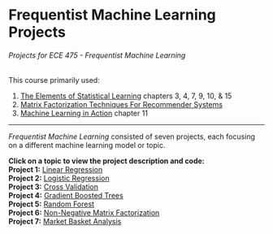 # Frequentist Machine Learning Projects
###### Projects for ECE 475 - Frequentist Machine Learning

This course primarily used:
1. [The Elements of Statistical Learning](https://web.stanford.edu/~hastie/ElemStatLearn/) chapters 3, 4, 7, 9, 10, & 15
2. [Matrix Factorization Techniques For Recommender Systems](https://datajobs.com/data-science-repo/Recommender-Systems-[Netflix].pdf)
3. [Machine Learning in Action](https://www.manning.com/books/machine-learning-in-action) chapter 11

-----

*Frequentist Machine Learning* consisted of seven projects, each focusing on a different machine learning model or topic.

**Click on a topic to view the project description and code:**
</br>**Project 1:** <a href="https://github.com/alorber/Frequentist-Machine-Learning-Projects/tree/master/Project%201%20-%20Linear%20Regression">Linear Regression</a>
</br>**Project 2:** <a href="https://github.com/alorber/Frequentist-Machine-Learning-Projects/tree/master/Project%202%20-%20Logistic%20Regression">Logistic Regression</a>
</br>**Project 3:** <a href="https://github.com/alorber/Frequentist-Machine-Learning-Projects/tree/master/Project%203%20-%20Cross%20Validation">Cross Validation</a>
</br>**Project 4:** <a href="https://github.com/alorber/Frequentist-Machine-Learning-Projects/tree/master/Project%204%20-%20Gradient%20Boosted%20Trees">Gradient Boosted Trees</a>
</br>**Project 5:** <a href="https://github.com/alorber/Frequentist-Machine-Learning-Projects/tree/master/Project%205%20-%20Random%20Forest">Random Forest</a>
</br>**Project 6:** <a href="https://github.com/alorber/Frequentist-Machine-Learning-Projects/tree/master/Project%206%20-%20Nonnegative%20Matrix%20Factorization">Non-Negative Matrix Factorization</a>
</br>**Project 7:** <a href="https://github.com/alorber/Frequentist-Machine-Learning-Projects/tree/master/Project%207%20-%20Market%20Basket%20Analysis">Market Basket Analysis</a>
